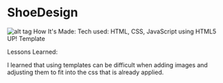 # ShoeDesign
![alt tag](https://imgur.com/a/pFzrnsc)
How It's Made: Tech used: HTML, CSS, JavaScript using HTML5 UP! Template

Lessons Learned:

I learned that using templates can be difficult when adding images and adjusting them to fit into the css that is already applied.
